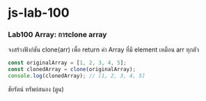 # js-lab-100
### Lab100 Array: การclone array
จงสร้างฟังก์ชัน clone(arr) เพื่อ return ค่า Array ที่มี element เหมือน arr ทุกตัว

```JavaScript
const originalArray = [1, 2, 3, 4, 5];
const clonedArray = clone(originalArray);
console.log(clonedArray); // [1, 2, 3, 4, 5]
```

ชัยรัตน์ ทรัพย์สนอง (ตูน)
